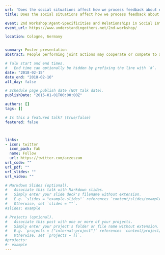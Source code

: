 ```yaml
---
url: 'Does the social situations affect how we process feedback about our actions?3'
title: Does the social situations affect how we process feedback about our actions?

event: 2nd Workshop:Agent-Specificities and Relationships in Social Interactions
event_url: https://www.understandingothers.net/2nd-workshop/

location: Cologne, Germany


summary: Poster presentation
abstract: People performing joint actions may cooperate or compete to achieve their joint or individual goals. In the present study, we investigated the neural processes underpinning error and monetary rewards processing in such situations using EEG. We analyzed event-related potentials (ERPs) triggered by feedback about individual and joint actions in cooperative and competitive situations. Twenty pairs (N=40) of participants performed a joint four-alternative forced choice (4AFC) visual task either cooperatively or competitively (factor social situation). At the end of each trial, participants received visual performance feedback and monetary rewards. Specifically, the feedback included individual and joint errors.  Furthermore, the resulting positive, negative or neutral monetary rewards were dependent on the social situation. A threshold free cluster analysis of EEG data revealed two significant clusters. We found that there is a main effect of the valence of the outcome around 220 milliseconds after the feedback presentation at midline frontal electrodes. This cluster (FRN) was more negative for losses than wins in both social situations. Moreover, we found that there is a main effect of the social situation around 120 milliseconds after the feedback presentation at centro-temporal (left) electrodes. This cluster was more positive for the competitive than for the cooperative situation. In sum, our results replicate previous studies about FRN and extend them by comparing neurophysiological responses to positive and negative outcomes in a competitive situation, which simultaneously engage two participants. Moreover, our results that human first process the information about the social situation and then evaluate the outcome. 

# Talk start and end times.
#   End time can optionally be hidden by prefixing the line with `#`.
date: "2018-02-15"
date_end: "2018-02-16"
all_day: false

# Schedule page publish date (NOT talk date).
publishDate: "2015-01-01T00:00:00Z"

authors: []
tags: []

# Is this a featured talk? (true/false)
featured: false



links:
- icon: twitter
  icon_pack: fab
  name: Follow
  url: https://twitter.com/aczeszum
url_code: ""
url_pdf: ""
url_slides: ""
url_video: ""

# Markdown Slides (optional).
#   Associate this talk with Markdown slides.
#   Simply enter your slide deck's filename without extension.
#   E.g. `slides = "example-slides"` references `content/slides/example-slides.md`.
#   Otherwise, set `slides = ""`.
#slides: example

# Projects (optional).
#   Associate this post with one or more of your projects.
#   Simply enter your project's folder or file name without extension.
#   E.g. `projects = ["internal-project"]` references `content/project/deep-learning/index.md`.
#   Otherwise, set `projects = []`.
#projects:
#- example
---
```


